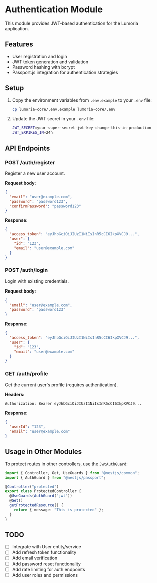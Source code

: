 # Authentication Module

This module provides JWT-based authentication for the Lumoria application.

## Features

- User registration and login
- JWT token generation and validation
- Password hashing with bcrypt
- Passport.js integration for authentication strategies

## Setup

1. Copy the environment variables from `.env.example` to your `.env` file:

   ```bash
   cp lumoria-core/.env.example lumoria-core/.env
   ```

2. Update the JWT secret in your `.env` file:

   ```bash
   JWT_SECRET=your-super-secret-jwt-key-change-this-in-production
   JWT_EXPIRES_IN=24h
   ```

## API Endpoints

### POST /auth/register

Register a new user account.

**Request body:**

```json
{
  "email": "user@example.com",
  "password": "password123",
  "confirmPassword": "password123"
}
```

**Response:**

```json
{
  "access_token": "eyJhbGciOiJIUzI1NiIsInR5cCI6IkpXVCJ9...",
  "user": {
    "id": "123",
    "email": "user@example.com"
  }
}
```

### POST /auth/login

Login with existing credentials.

**Request body:**

```json
{
  "email": "user@example.com",
  "password": "password123"
}
```

**Response:**

```json
{
  "access_token": "eyJhbGciOiJIUzI1NiIsInR5cCI6IkpXVCJ9...",
  "user": {
    "id": "123",
    "email": "user@example.com"
  }
}
```

### GET /auth/profile

Get the current user's profile (requires authentication).

**Headers:**

```bash
Authorization: Bearer eyJhbGciOiJIUzI1NiIsInR5cCI6IkpXVCJ9...
```

**Response:**

```json
{
  "userId": "123",
  "email": "user@example.com"
}
```

## Usage in Other Modules

To protect routes in other controllers, use the `JwtAuthGuard`:

```typescript
import { Controller, Get, UseGuards } from "@nestjs/common";
import { AuthGuard } from "@nestjs/passport";

@Controller("protected")
export class ProtectedController {
  @UseGuards(AuthGuard("jwt"))
  @Get()
  getProtectedResource() {
    return { message: "This is protected" };
  }
}
```

## TODO

- [ ] Integrate with User entity/service
- [ ] Add refresh token functionality
- [ ] Add email verification
- [ ] Add password reset functionality
- [ ] Add rate limiting for auth endpoints
- [ ] Add user roles and permissions
